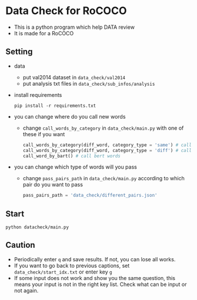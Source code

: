 # Data Check for RoCOCO

- This is a python program which help DATA review
- It is made for a RoCOCO

## Setting
- data
  - put val2014 dataset in `data_check/val2014`
  - put analysis txt files in `data_check/sub_infos/analysis`
  
- install requirements
  ```shell
  pip install -r requirements.txt
  ```

- you can change where do you call new words
  - change `call_words_by_category` in `data_check/main.py` with one of these if you want
    
    ```python
    call_words_by_category(diff_word, category_type = 'same') # call same category words
    call_words_by_category(diff_word, category_type = 'diff') # call different category words
    call_word_by_bart() # call bert words
    ```

- you can change which type of words will you pass
  - change `pass_pairs_path` in `data_check/main.py` according to which pair do you want to pass
    
    ```python
    pass_pairs_path = 'data_check/different_pairs.json'
    ```

## Start

```
python datacheck/main.py
```

## Caution
- Periodically enter `q` and save results. If not, you can lose all works.
- If you want to go back to previous captions, set `data_check/start_idx.txt` or enter key `g`
- If some input does not work and show you the same question, this means your input is not in the right key list. Check what can be input or not again.


